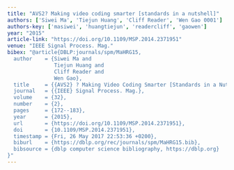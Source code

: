 ```yaml
---
title: "AVS2? Making video coding smarter [standards in a nutshell]"
authors: ['Siwei Ma', 'Tiejun Huang', 'Cliff Reader', 'Wen Gao 0001']
authors-key: ['masiwei', 'huangtiejun', 'readercliff', 'gaowen']
year: "2015"
article-link: "https://doi.org/10.1109/MSP.2014.2371951"
venue: "IEEE Signal Process. Mag."
bibex: "@article{DBLP:journals/spm/MaHRG15,
  author    = {Siwei Ma and
               Tiejun Huang and
               Cliff Reader and
               Wen Gao},
  title     = {{AVS2} ? Making Video Coding Smarter [Standards in a Nutshell]},
  journal   = {{IEEE} Signal Process. Mag.},
  volume    = {32},
  number    = {2},
  pages     = {172--183},
  year      = {2015},
  url       = {https://doi.org/10.1109/MSP.2014.2371951},
  doi       = {10.1109/MSP.2014.2371951},
  timestamp = {Fri, 26 May 2017 22:53:36 +0200},
  biburl    = {https://dblp.org/rec/journals/spm/MaHRG15.bib},
  bibsource = {dblp computer science bibliography, https://dblp.org}
}"
---
```

